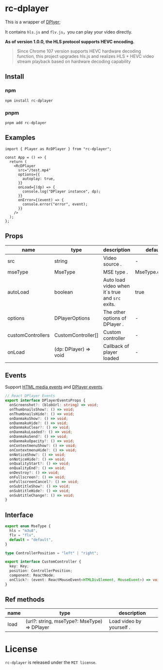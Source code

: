 # rc-dplayer

This is a wrapper of [DPlyer](https://github.com/DIYgod/DPlayer);

It contains `hls.js` and `flv.js`，you can play your video directly.

**As of version 1.0.0, the HLS protocol supports HEVC encoding.**

> Since Chrome 107 version supports HEVC hardware decoding function, this project upgrades hls.js and realizes HLS + HEVC video stream playback based on hardware decoding capability

## Install

### npm

```shell
npm install rc-dplayer
```

### pnpm

```shell
pnpm add rc-dplayer
```

## Examples

```tsx
import { Player as RcDPlayer } from "rc-dplayer";

const App = () => {
  return (
    <RcDPlayer
      src="/test.mp4"
      options={{
        autoplay: true,
      }}
      onLoad={(dp) => {
        console.log("DPlayer instance", dp);
      }}
      onError={(event) => {
        console.error("error", event);
      }}
    />
  );
};
```

## Props

| name              | type                  | description                                      | default         |
| ----------------- | --------------------- | ------------------------------------------------ | --------------- |
| src               | string                | Video source .                                   | -               |
| mseType           | MseType               | MSE type .                                       | MseType.default |
| autoLoad          | boolean               | Auto load video when it\`s true and `src` exits. | true            |
| options           | DPlayerOptions        | The other options of DPlayer .                   | -               |
| customControllers | CustomController[]    | Custom controller                                | -               |
| onLoad            | (dp: DPlayer) => void | Callback of player loaded                        | -               |

## Events

Support [HTML media events](https://developer.mozilla.org/zh-CN/docs/Web/API/HTMLMediaElement/abort_event) and [DPlayer events](https://dplayer.diygod.dev/zh/guide.html#%E4%BA%8B%E4%BB%B6%E7%BB%91%E5%AE%9A).

```ts
// React DPlayer Events
export interface DPlayerEventsProps {
  onScreenshot?: (blobUrl: string) => void;
  onThumbnailsShow?: () => void;
  onThumbnailsHide?: () => void;
  onDanmakuShow?: () => void;
  onDanmakuHide?: () => void;
  onDanmakuClear?: () => void;
  onDanmakuLoaded?: () => void;
  onDanmakuSend?: () => void;
  onDanmakuOpacity?: () => void;
  onContextmenuShow?: () => void;
  onContextmenuHide?: () => void;
  onNoticeShow?: () => void;
  onNoticeHide?: () => void;
  onQualityStart?: () => void;
  onQualityEnd?: () => void;
  onDestroy?: () => void;
  onFullscreen?: () => void;
  onFullscreenCancel?: () => void;
  onSubtitleShow?: () => void;
  onSubtitleHide?: () => void;
  onSubtitleChange?: () => void;
}
```

## Interface

```typescript
export enum MseType {
  hls = "m3u8",
  flv = "flv",
  default = "default",
}
```

```typescript
type ControllerPosition = "left" | "right";

export interface CustomController {
  key: Key;
  position: ControllerPosition;
  component: ReactNode;
  onClick?: (event: ReactMouseEvent<HTMLDivElement, MouseEvent>) => void;
}
```

## Ref methods

| name | type                                         | description              |
| ---- | -------------------------------------------- | ------------------------ |
| load | (url?: string, mseType?: MseType) => DPlayer | Load video by yourself . |

# License

`rc-dplayer` is released under the `MIT license`.
